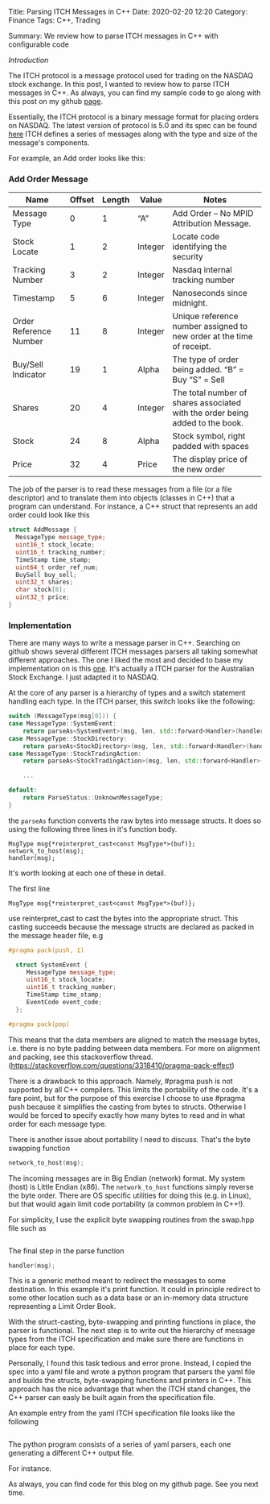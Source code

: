 Title: Parsing ITCH Messages in C++
Date: 2020-02-20 12:20
Category: Finance
Tags: C++, Trading

Summary: We review how to parse ITCH messages in C++ with configurable code

*Introduction*

The ITCH protocol is a message protocol used for trading on the NASDAQ stock exchange.
In this post, I wanted to review how to parse ITCH messages in C++.  As always, you
can find my sample code to go along with this post on my github [page](https://github.com/kevingivens/blog).


Essentially, the ITCH protocol is a binary message format for placing orders on NASDAQ.
The latest version of protocol is 5.0 and its spec can be found [here](https://www.nasdaqtrader.com/content/technicalsupport/specifications/dataproducts/NQTVITCHspecification.pdf) ITCH defines a series of messages along
with the type and size of the message's components.  

For example, an Add order looks like this:


### Add Order Message

|Name                   | Offset | Length | Value | Notes|
|---------------------- |-----|----------|--------|------|
|Message Type           |   0 |1 |“A” |Add Order – No MPID Attribution Message.|
|Stock Locate           |   1 |2 |Integer| Locate code identifying the security|
|Tracking Number        |   3 | 2 |Integer | Nasdaq internal tracking number|
|Timestamp              |   5   | 6 |Integer | Nanoseconds since midnight.|
|Order Reference Number |  11   | 8 |Integer | Unique reference number assigned to new order at the time of receipt.|
|Buy/Sell Indicator     |19 |1  |Alpha| The type of order being added. “B” = Buy “S” = Sell|
|Shares                 |20 |4  |Integer | The total number of shares associated with the order being added to the book.|
|Stock                  |24 |8  |Alpha |Stock symbol, right padded with spaces|
|Price                  |32 |4  |Price | The display price of the new order|



The job of the parser is to read these messages from a file (or a file descriptor)
and to translate them into objects (classes in C++) that a program can understand.
For instance, a C++ struct that represents an add order could look like this

```cpp
struct AddMessage {
  MessageType message_type;
  uint16_t stock_locate;
  uint16_t tracking_number;
  TimeStamp time_stamp;
  uint64_t order_ref_num;
  BuySell buy_sell;
  uint32_t shares;
  char stock[8];
  uint32_t price;
}
```

### Implementation

There are many ways to write a message parser in C++.  Searching on github shows
several different ITCH messages parsers all taking somewhat different approaches.
The one I liked the most and decided to base my implementation on is this
[one](https://github.com/mbergin/asx24itch).  It's actually a ITCH parser for the
Australian Stock Exchange.  I just adapted it to NASDAQ.

At the core of any parser is a hierarchy of types and a switch statement handling
each type. In the ITCH parser, this switch looks like the following:



```cpp
switch (MessageType(msg[0])) {
case MessageType::SystemEvent:
    return parseAs<SystemEvent>(msg, len, std::forward<Handler>(handler));
case MessageType::StockDirectory:
    return parseAs<StockDirectory>(msg, len, std::forward<Handler>(handler));        
case MessageType::StockTradingAction:
    return parseAs<StockTradingAction>(msg, len, std::forward<Handler>(handler));

    ...

default:
    return ParseStatus::UnknownMessageType;
}
```

the `parseAs` function converts the raw bytes into message structs.  It does so using the following three lines in it's function body.

```
MsgType msg{*reinterpret_cast<const MsgType*>(buf)};
network_to_host(msg);
handler(msg);
```

It's worth looking at each one of these in detail.

The first line

```
MsgType msg{*reinterpret_cast<const MsgType*>(buf)};
```
use reinterpret_cast to cast the bytes into the appropriate struct. This casting
succeeds because the message structs are declared as packed in the message
header file, e.g

```cpp
#pragma pack(push, 1)

  struct SystemEvent {
     MessageType message_type;
     uint16_t stock_locate;
     uint16_t tracking_number;
     TimeStamp time_stamp;
     EventCode event_code;
  };

#pragma pack(pop)
```

This means that the data members are aligned to match the message bytes, i.e. there is no byte padding between data members.  For more on alignment and packing, see this stackoverflow thread. (https://stackoverflow.com/questions/3318410/pragma-pack-effect)

There is a drawback to this approach. Namely, #pragma push is not supported by all C++ compilers.  This limits the portability of the code.  It's a fare point, but for the purpose of this exercise I choose to use #pragma push because it simplifies the casting from bytes to structs.  Otherwise I would be forced to specify exactly how many bytes to read and in what order for each message type.  

There is another issue about portability I need to discuss.  That's the byte swapping function

```cpp
network_to_host(msg);
```

The incoming messages are in Big Endian (network) format. My system (host) is Little Endian (x86).  The `network_to_host` functions simply reverse the byte order.  There are OS specific utilities for doing this (e.g. in Linux), but that would again limit code portability (a common problem in C++!).

For simplicity, I use the explicit byte swapping routines from the swap.hpp file such as

```
```

The final step in the parse function   

```cpp
handler(msg);
```


This is a generic method meant to redirect the messages to some destination.  In this example it's print function.  It could in principle redirect to some other location such as a data base or an in-memory data structure representing a Limit Order Book.


With the struct-casting, byte-swapping and printing functions in place, the parser is functional.  The next step is to
write out the hierarchy of message types from the ITCH specification and make sure there are functions in place for each type.  

Personally, I found this task tedious and error prone.  Instead, I copied the spec into a yaml file and wrote a python
program that parsers the yaml file and builds the structs, byte-swapping functions and printers in C++.  This approach has the nice
advantage that when the ITCH stand changes, the C++ parser can easly be built again from the specification file.

An example entry from the yaml ITCH specification file looks like the following

```
```
The python program consists of a series of yaml parsers, each one generating a different C++ output file.

For instance.


As always, you can find code for this blog on my github page.  See you next time.
